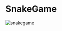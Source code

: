# SnakeGame

![snakegame](https://github.com/sibergold/SnakeGame/assets/111015033/f45641e7-9ea9-461d-84a7-369987ed6fde)

